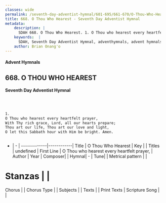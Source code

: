 ```yaml
---
classes: wide
permalink: /seventh-day-adventist-hymnal/601-695/661-670/O-Thou-Who-Hearest/
title: 668. O Thou Who Hearest - Seventh Day Adventist Hymnal
metadata:
    description: |
      SDAH 668. O Thou Who Hearest. 1. O Thou who hearest every heartfelt prayer, With Thy rich grace, Lord, all our hearts prepare; Thou art our life, Thou art our love and light, O let this Sabbath hour with Him be bright. Amen.
    keywords:  |
      SDAH, Seventh Day Adventist Hymnal, adventhymnals, advent hymnals, O Thou Who Hearest, O Thou who hearest every heartfelt prayer, 
    author: Brian Onang'o
---
```


#### Advent Hymnals
## 668. O THOU WHO HEAREST
#### Seventh Day Adventist Hymnal

```txt



1.
O Thou who hearest every heartfelt prayer,
With Thy rich grace, Lord, all our hearts prepare;
Thou art our life, Thou art our love and light,
O let this Sabbath hour with Him be bright. Amen.



```

- |   -  |
-------------|------------|
Title | O Thou Who Hearest |
Key |  |
Titles | undefined |
First Line | O Thou who hearest every heartfelt prayer, |
Author | 
Year | 
Composer|  |
Hymnal|  - |
Tune|  |
Metrical pattern | |
# Stanzas |  |
Chorus |  |
Chorus Type |  |
Subjects |  |
Texts |  |
Print Texts | 
Scripture Song |  |
  
